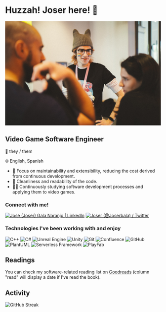 # Huzzah! Joser here! 🙌

![Me at MálagaJam Weekend 17!](./images/me_at_mjw17.jpg "Me at MálagaJam Weekend 17!")

## Video Game Software Engineer

🌈 they / them

🌐 English, Spanish

- 🌟 Focus on maintainability and extensibility, reducing the cost derived from continuous development.
- 📑 Cleanliness and readability of the code.
- 👩‍🔧 Continuously studying software development processes and applying them to video games.

### Connect with me!

[<img title="LinkedIn" alt="José (Joser) Gala Naranjo | LinkedIn" height="30px"  src="https://upload.wikimedia.org/wikipedia/commons/8/81/LinkedIn_icon.svg"/>][linkedin]
[<img title="Twitter" alt="Joser (@Joserbala) / Twitter" height="30px" src="https://upload.wikimedia.org/wikipedia/commons/6/6f/Logo_of_Twitter.svg"/>][twitter]

[linkedin]: https://www.linkedin.com/in/joserbala/
[twitter]: https://twitter.com/Joserbala

### Technologies I've been working with and enjoy

<p>
  <img title="C++" alt="C++" height="35px" src="https://cdn.jsdelivr.net/gh/devicons/devicon@latest/icons/cplusplus/cplusplus-original.svg"/>
  <img title="C#" alt="C#" height="35px" src="https://cdn.jsdelivr.net/gh/devicons/devicon@latest/icons/csharp/csharp-original.svg"/>
  <img title="Unreal Engine" alt="Unreal Engine" height="35px" src="https://cdn.jsdelivr.net/gh/devicons/devicon@latest/icons/unrealengine/unrealengine-original.svg"/>
  <img title="Unity" alt="Unity" height="35px" src="https://cdn.jsdelivr.net/gh/devicons/devicon@latest/icons/unity/unity-original.svg"/>
  <img title="Git" alt="Git" height="35px" src="https://cdn.jsdelivr.net/gh/devicons/devicon@latest/icons/git/git-original.svg"/>
  <img title="Confluence" alt="Confluence" height="35px" src="https://cdn.jsdelivr.net/gh/devicons/devicon@latest/icons/confluence/confluence-original.svg"/>
  <img title="GitHub" alt="GitHub" height="35px" src="https://cdn.jsdelivr.net/gh/devicons/devicon@latest/icons/github/github-original.svg"/>
  <img title="PlantUML" alt="PlantUML" height="35px" src="https://cdn.jsdelivr.net/gh/homarr-labs/dashboard-icons/svg/plantuml.svg"/>
  <img title="Serverless Framework" alt="Serverless Framework" height="35px" src="https://gitlab.com/uploads/-/system/project/avatar/15112583/serverless_framework.png"/>
  <img title="PlayFab" alt="PlayFab" height="35px" src="https://www.nuget.org/profiles/PlayFab/avatar"/>
</p>

## Readings

You can check my software-related reading list on [Goodreads](https://www.goodreads.com/review/list/67951544?shelf=software) (column "read" will display a date if I've read the book).

## Activity

![GitHub Streak](http://github-readme-streak-stats.herokuapp.com?user=Joserbala&theme=tokyonight&hide_border=true&date_format=j%20M%5B%20Y%5D)
